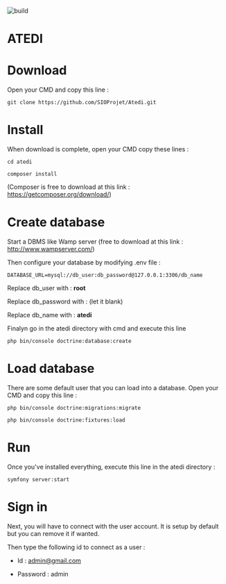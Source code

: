![build](https://api.travis-ci.org/hochdyl/slamquiz.svg?branch=master)

ATEDI
=========

# Download
Open your CMD and copy this line : 
```
git clone https://github.com/SIOProjet/Atedi.git
```

# Install
When download is complete, open your CMD copy these lines :
```
cd atedi
```
```
composer install
```
(Composer is free to download at this link : https://getcomposer.org/download/)

# Create database
Start a DBMS like Wamp server (free to download at this link : http://www.wampserver.com/)

Then configure your database by modifying .env file :
```
DATABASE_URL=mysql://db_user:db_password@127.0.0.1:3306/db_name
```
Replace db_user with : **root**

Replace db_password with : (let it blank)

Replace db_name with : **atedi**

Finalyn go in the atedi directory with cmd and execute this line
```
php bin/console doctrine:database:create
```

# Load database
There are some default user that you can load into a database. Open your CMD and copy this line :
```
php bin/console doctrine:migrations:migrate
```
```
php bin/console doctrine:fixtures:load
```

# Run
Once you've installed everything, execute this line in the atedi directory :
```
symfony server:start
```

# Sign in
Next, you will have to connect with the user account. It is setup by default but you can remove it if wanted.

Then type the following id to connect as a user :
* Id : admin@gmail.com

* Password : admin
